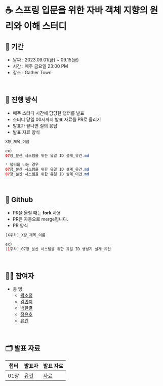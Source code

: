 # ☕️ 스프링 입문을 위한 자바 객체 지향의 원리와 이해 스터디

## 📅 기간
- 날짜 : 2023.09.01(금) ~ 09.15(금)
- 시간 : 매주 금요일 23:00 PM
- 장소 : Gather Town

<br>

## 📜 진행 방식

- 매주 스터디 시간에 담당한 챕터를 발표
- 스터디 당일 00시까지 발표 자료를 PR로 올리기 
- 발표가 끝나면 질의 응답
- 발표 자료 양식
```java
X장_제목_이름

ex)
07장_분산 시스템을 위한 유일 ID 설계_유건.md

* 챕터를 나눈 경우
07장_분산 시스템을 위한 유일 ID 설계_유건.md
07장_분산 시스템을 위한 유일 ID 설계_이건.md
```

<br>

## 🐙 Github

- PR을 올릴 때는 **fork** 사용
- PR은 자동으로 merge됩니다.
- PR 양식
```java
[X주차]_X장_제목_이름

ex)
[1주차]_07장_분산 시스템을 위한 유일 ID 생성기 설계_유건
```


<br>

## 🙋🏻 참여자

- 총 명
  - [곽소정](https://github.com/ssojungg)
  - [김민지](https://github.com/alswl020208)
  - [백한결](https://github.com/baekhangyeol)
  - [정윤호](https://github.com/yunhobb)
  - [유건](https://github.com/youKeon)

<br>

## 🗂️ 발표 자료

| 챕터  | 발표자 | 발표 자료 |
|-----|-----|-------|
| 01장 | [유건](https://github.com/youKeon) | [자료]()
